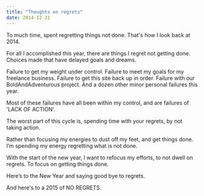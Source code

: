 ```yaml
---
title: "Thoughts on regrets"
date: 2014-12-31
---
```




To much time, spent regretting things not done. That's how I look back at 2014.

For all I accomplished this year, there are things I regret not getting done. Choices made that have delayed goals and dreams. 

Failure to get my weight under control. Failure to meet my goals for my freelance business. Failure to get this site back up in order. Failure with our BoldAndAdventurous project. And a dozen other minor personal failures this year.

Most of these failures have all been within my control, and are failures of 'LACK OF ACTION'.

The worst part of this cycle is, spending time with your regrets, by not taking action.

Rather than focusing my energies to dust off my feet, and get things done. I’m spending my energy regretting what is not done.

With the start of the new year, I want to refocus my efforts, to not dwell on regrets. To focus on getting things done.

Here’s to the New Year and saying good bye to regrets.

And here's to a 2015 of NO REGRETS.
